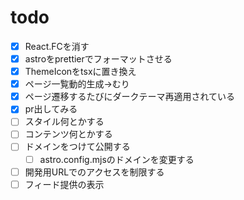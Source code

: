 # todo

- [x] React.FCを消す
- [x] astroをprettierでフォーマットさせる
- [x] ThemeIconをtsxに置き換え
- [x] ページ一覧動的生成->むり
- [x] ページ遷移するたびにダークテーマ再適用されている
- [x] pr出してみる
- [ ] スタイル何とかする
- [ ] コンテンツ何とかする
- [ ] ドメインをつけて公開する
  - [ ] astro.config.mjsのドメインを変更する
- [ ] 開発用URLでのアクセスを制限する
- [ ] フィード提供の表示
